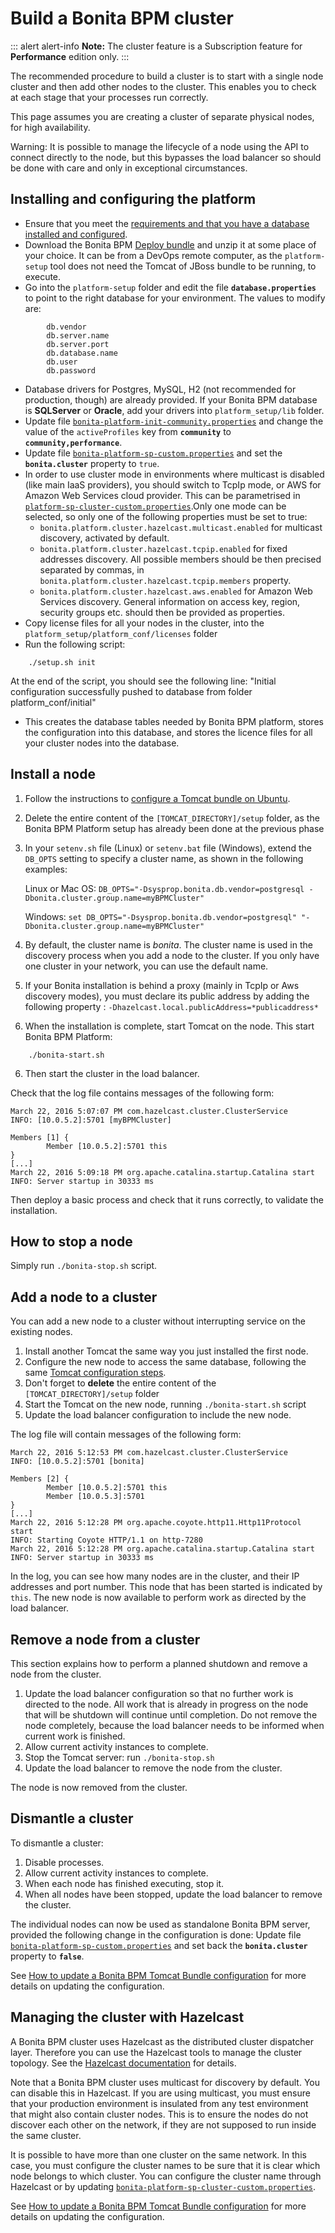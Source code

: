 # Build a Bonita BPM cluster

::: alert alert-info
**Note:** The cluster feature is a Subscription feature for **Performance** edition only.
:::

The recommended procedure to build a cluster is to start with a single node cluster and then add other nodes to the cluster. 
This enables you to check at each stage that your processes run correctly.

This page assumes you are creating a cluster of separate physical nodes, for high availability.

Warning: It is possible to manage the lifecycle of a node using the API to connect directly to the node, but this bypasses the load balancer so should be done with care and only in exceptional circumstances.

## Installing and configuring the platform

* Ensure that you meet the [requirements and that you have a database installed and configured](ubuntu-openjdk-tomcat-postgresql.md).
* Download the Bonita BPM [Deploy bundle](deploy-bundle.md) and unzip it at some place of your choice. It can be from a DevOps remote computer,
as the `platform-setup` tool does not need the Tomcat of JBoss bundle to be running, to execute.
* Go into the `platform-setup` folder and edit the file **`database.properties`** to point to the right database for your environment.
The values to modify are:
```
        db.vendor
        db.server.name
        db.server.port
        db.database.name
        db.user
        db.password
```
* Database drivers for Postgres, MySQL, H2 (not recommended for production, though) are already provided. If your Bonita BPM database is **SQLServer** or **Oracle**,
  add your drivers into `platform_setup/lib` folder.
* Update file [`bonita-platform-init-community.properties`](BonitaBPM_platform_setup.md#configuration_files) and change the value of the `activeProfiles` key
  from **`community`** to **`community,performance`**.
* Update file [`bonita-platform-sp-custom.properties`](BonitaBPM_platform_setup.md#configuration_files) and set the **`bonita.cluster`** property to `true`.
* In order to use cluster mode in environments where multicast is disabled (like main IaaS providers), you should switch to TcpIp mode, or AWS for Amazon Web Services cloud provider.
This can be parametrised in [`platform-sp-cluster-custom.properties`](BonitaBPM_platform_setup.md#configuration_files).Only one mode can be selected,
so only one of the following properties must be set to true: 
  * `bonita.platform.cluster.hazelcast.multicast.enabled` for multicast discovery, activated by default.
  * `bonita.platform.cluster.hazelcast.tcpip.enabled` for fixed addresses discovery. All possible members should be then precised separated by commas,
  in `bonita.platform.cluster.hazelcast.tcpip.members` property.
  * `bonita.platform.cluster.hazelcast.aws.enabled` for Amazon Web Services discovery. General information on access key, region, security groups etc.
  should then be provided as properties. 
* Copy license files for all your nodes in the cluster, into the `platform_setup/platform_conf/licenses` folder
* Run the following script:
```
    ./setup.sh init
```
  At the end of the script, you should see the following line: "Initial configuration successfully pushed to database from folder platform_conf/initial"
* This creates the database tables needed by Bonita BPM platform, stores the configuration into this database, and stores the licence files for all your cluster nodes
into the database.


## Install a node

1. Follow the instructions to [configure a Tomcat bundle on Ubuntu](BonitaBPM_platform_setup.md#configuring_tomcat).
2. Delete the entire content of the `[TOMCAT_DIRECTORY]/setup` folder, as the Bonita BPM Platform setup has already been done at the previous phase
3. In your `setenv.sh` file (Linux) or `setenv.bat` file (Windows), extend the `DB_OPTS` setting to specify a cluster name, as shown in the following examples:

    Linux or Mac OS:
    `DB_OPTS="-Dsysprop.bonita.db.vendor=postgresql -Dbonita.cluster.group.name=myBPMCluster"`

    Windows:
    `set DB_OPTS="-Dsysprop.bonita.db.vendor=postgresql" "-Dbonita.cluster.group.name=myBPMCluster"`

4. By default, the cluster name is _bonita_. The cluster name is used in the discovery process when you add a node to the cluster. If you only have one cluster in your network, you can use the default name.
5. If your Bonita installation is behind a proxy (mainly in TcpIp or Aws discovery modes), you must declare its public address by adding the following property : `-Dhazelcast.local.publicAddress=*publicaddress*`
6. When the installation is complete, start Tomcat on the node. This start Bonita BPM Platform:
```
    ./bonita-start.sh
```
6. Then start the cluster in the load balancer.

Check that the log file contains messages of the following form:

```
March 22, 2016 5:07:07 PM com.hazelcast.cluster.ClusterService
INFO: [10.0.5.2]:5701 [myBPMCluster]

Members [1] {
        Member [10.0.5.2]:5701 this
}
[...]
March 22, 2016 5:09:18 PM org.apache.catalina.startup.Catalina start
INFO: Server startup in 30333 ms
```

Then deploy a basic process and check that it runs correctly, to validate the installation.

## How to stop a node

Simply run `./bonita-stop.sh` script.

## Add a node to a cluster

You can add a new node to a cluster without interrupting service on the existing nodes.

1. Install another Tomcat the same way you just installed the first node.
2. Configure the new node to access the same database, following the same [Tomcat configuration steps](BonitaBPM_platform_setup.md#configuring_tomcat).
3. Don't forget to **delete** the entire content of the `[TOMCAT_DIRECTORY]/setup` folder
4. Start the Tomcat on the new node, running `./bonita-start.sh` script
5. Update the load balancer configuration to include the new node.

The log file will contain messages of the following form:

```
March 22, 2016 5:12:53 PM com.hazelcast.cluster.ClusterService
INFO: [10.0.5.2]:5701 [bonita]

Members [2] {
        Member [10.0.5.2]:5701 this
        Member [10.0.5.3]:5701
}
[...]
March 22, 2016 5:12:28 PM org.apache.coyote.http11.Http11Protocol start
INFO: Starting Coyote HTTP/1.1 on http-7280
March 22, 2016 5:12:28 PM org.apache.catalina.startup.Catalina start
INFO: Server startup in 30333 ms
```

In the log, you can see how many nodes are in the cluster, and their IP addresses and port number. This node that has been started is indicated by `this`.
The new node is now available to perform work as directed by the load balancer.


## Remove a node from a cluster

This section explains how to perform a planned shutdown and remove a node from the cluster.

1. Update the load balancer configuration so that no further work is directed to the node. All work that is already in progress on the node that will be shutdown
   will continue until completion. Do not remove the node completely, because the load balancer needs to be informed when current work is finished.
2. Allow current activity instances to complete.
3. Stop the Tomcat server: run `./bonita-stop.sh`
4. Update the load balancer to remove the node from the cluster.

The node is now removed from the cluster.


## Dismantle a cluster

To dismantle a cluster:

1. Disable processes.
2. Allow current activity instances to complete.
3. When each node has finished executing, stop it.
4. When all nodes have been stopped, update the load balancer to remove the cluster.

The individual nodes can now be used as standalone Bonita BPM server, provided the following change in the configuration is done:
Update file [`bonita-platform-sp-custom.properties`](BonitaBPM_platform_setup.md#configuration_files) and set back the **`bonita.cluster`** property to **`false`**.

See [How to update a Bonita BPM Tomcat Bundle configuration](BonitaBPM_platform_setup.md#updating_configuration) for more details on updating the configuration.


## Managing the cluster with Hazelcast

A Bonita BPM cluster uses Hazelcast as the distributed cluster dispatcher layer. Therefore you can use the Hazelcast tools to manage the cluster topology.
See the [Hazelcast documentation](http://www.hazelcast.com/docs.jsp) for details.

Note that a Bonita BPM cluster uses multicast for discovery by default. You can disable this in Hazelcast.
If you are using multicast, you must ensure that your production environment is insulated from any test environment that might also contain cluster nodes.
This is to ensure the nodes do not discover each other on the network, if they are not supposed to run inside the same cluster.

It is possible to have more than one cluster on the same network. In this case, you must configure the cluster names to be sure that it is clear which node belongs to which cluster. 
You can configure the cluster name through Hazelcast or by updating [`bonita-platform-sp-cluster-custom.properties`](BonitaBPM_platform_setup.md#configuration_files).

See [How to update a Bonita BPM Tomcat Bundle configuration](BonitaBPM_platform_setup.md#updating_configuration) for more details on updating the configuration.
